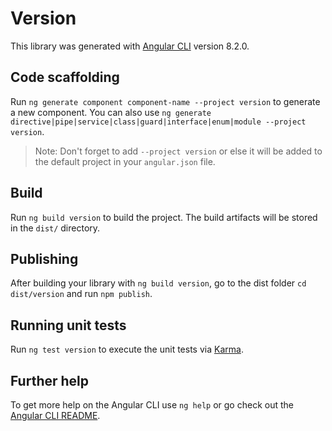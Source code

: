 # Version

This library was generated with [Angular CLI](https://github.com/angular/angular-cli) version 8.2.0.

## Code scaffolding

Run `ng generate component component-name --project version` to generate a new component. You can also use `ng generate directive|pipe|service|class|guard|interface|enum|module --project version`.
> Note: Don't forget to add `--project version` or else it will be added to the default project in your `angular.json` file. 

## Build

Run `ng build version` to build the project. The build artifacts will be stored in the `dist/` directory.

## Publishing

After building your library with `ng build version`, go to the dist folder `cd dist/version` and run `npm publish`.

## Running unit tests

Run `ng test version` to execute the unit tests via [Karma](https://karma-runner.github.io).

## Further help

To get more help on the Angular CLI use `ng help` or go check out the [Angular CLI README](https://github.com/angular/angular-cli/blob/master/README.md).
